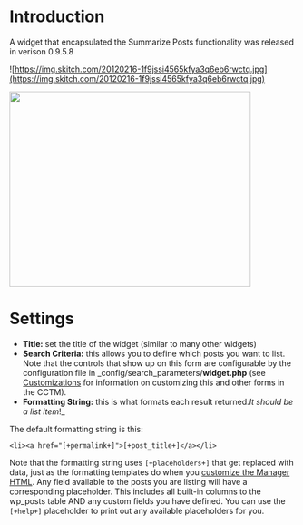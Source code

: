 # Introduction #

A widget that encapsulated the Summarize Posts functionality was released in verison 0.9.5.8

![https://img.skitch.com/20120216-1f9jssi4565kfya3q6eb6rwctq.jpg](https://img.skitch.com/20120216-1f9jssi4565kfya3q6eb6rwctq.jpg)

<a href='http://www.youtube.com/watch?feature=player_embedded&v=peJCcor1ofM' target='_blank'><img src='http://img.youtube.com/vi/peJCcor1ofM/0.jpg' width='425' height=344 /></a>


# Settings #

  * **Title:** set the title of the widget (similar to many other widgets)
  * **Search Criteria:** this allows you to define which posts you want to list.  Note that the controls that show up on this form are configurable by the configuration file in _config/search\_parameters/**widget.php** (see [Customizations](Customizations.md) for information on customizing this and other forms in the CCTM).
  * **Formatting String:** this is what formats each result returned._It should be a list item_!_

The default formatting string is this:

```
<li><a href="[+permalink+]">[+post_title+]</a></li>
```

Note that the formatting string uses `[+placeholders+]` that get replaced with data, just as the formatting templates do when you [customize the Manager HTML](CustomizingManagerHTML.md).  Any field available to the posts you are listing will have a  corresponding placeholder.  This includes all built-in columns to the wp\_posts table AND any custom fields you have defined.  You can use the `[+help+]` placeholder to print out any available placeholders for you.